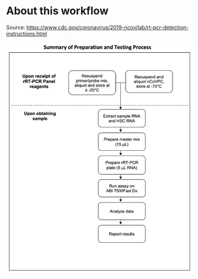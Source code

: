 # About this workflow

Source: https://www.cdc.gov/coronavirus/2019-ncov/lab/rt-pcr-detection-instructions.html

<img src="/docs/_images/cdc_workflow.png" alt="Yeast Display Plan" width="600"/>
